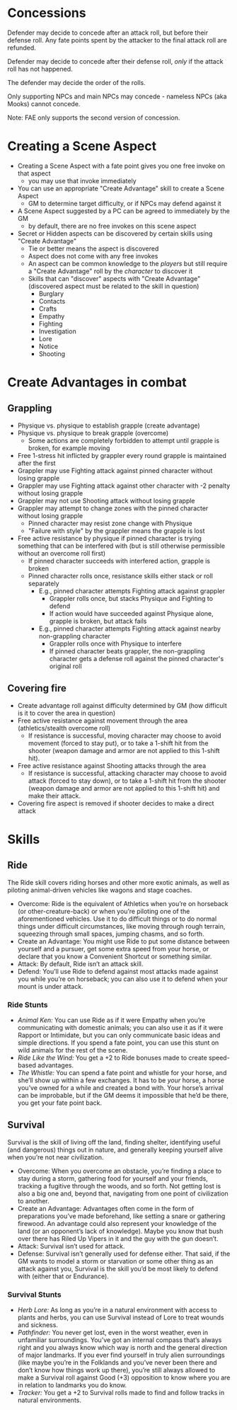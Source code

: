 # Concessions

Defender may decide to concede after an attack roll, but before their defense roll.  Any fate points spent by the attacker to the final attack roll are refunded.

Defender may decide to concede after their defense roll, *only* if the attack roll has not happened.

The defender may decide the order of the rolls.

Only supporting NPCs and main NPCs may concede - nameless NPCs (aka Mooks) cannot concede.

Note: FAE only supports the second version of concession.

# Creating a Scene Aspect

* Creating a Scene Aspect with a fate point gives you one free invoke on that aspect
	* you may use that invoke immediately
* You can use an appropriate "Create Advantage" skill to create a Scene Aspect
	* GM to determine target difficulty, or if NPCs may defend against it
* A Scene Aspect suggested by a PC can be agreed to immediately by the GM
	* by default, there are no free invokes on this scene aspect
* Secret or Hidden aspects can be discovered by certain skills using "Create Advantage"
	* Tie or better means the aspect is discovered
	* Aspect does not come with any free invokes
	* An aspect can be common knowledge to the *players* but still require a "Create Advantage" roll by the *character* to discover it
	* Skills that can "discover" aspects with "Create Advantage" (discovered aspect must be related to the skill in question)
		* Burglary
		* Contacts
		* Crafts
		* Empathy
		* Fighting
		* Investigation
		* Lore
		* Notice
		* Shooting

# Create Advantages in combat

## Grappling

* Physique vs. physique to establish grapple (create advantage)
* Physique vs. physique to break grapple (overcome)
	* Some actions are completely forbidden to attempt until grapple is broken, for example moving
* Free 1-stress hit inflicted by grappler every round grapple is maintained after the first
* Grappler may use Fighting attack against pinned character without losing grapple
* Grappler may use Fighting attack against other character with -2 penalty without losing grapple
* Grappler may not use Shooting attack without losing grapple
* Grappler may attempt to change zones with the pinned character without losing grapple
    * Pinned character may resist zone change with Physique
    * "Failure with style" by the grappler means the grapple is lost
* Free active resistance by physique if pinned character is trying something that can be interfered with (but is still otherwise permissible without an overcome roll first)
	* If pinned character succeeds with interfered action, grapple is broken
	* Pinned character rolls once, resistance skills either stack or roll separately
		* E.g., pinned character attempts Fighting attack against grappler
			* Grappler rolls once, but stacks Physique and Fighting to defend
			* If action would have succeeded against Physique alone, grapple is broken, but attack fails
		* E.g., pinned character attempts Fighting attack against nearby non-grappling character
			* Grappler rolls once with Physique to interfere
			* If pinned character beats grappler, the non-grappling character gets a defense roll against the pinned character's original roll

## Covering fire

* Create advantage roll against difficulty determined by GM (how difficult is it to cover the area in question)
* Free active resistance against movement through the area (athletics/stealth overcome roll)
	* If resistance is successful, moving character may choose to avoid movement (forced to stay put), or to take a 1-shift hit from the shooter (weapon damage and armor are not applied to this 1-shift hit).
* Free active resistance against Shooting attacks through the area
	* If resistance is successful, attacking character may choose to avoid attack (forced to stay down), or to take a 1-shift hit from the shooter (weapon damage and armor are not applied to this 1-shift hit) and make their attack.
* Covering fire aspect is removed if shooter decides to make a direct attack

# Skills

## Ride

The Ride skill covers riding horses and other more exotic animals, as well as piloting animal-driven vehicles like wagons and stage coaches.

* Overcome: Ride is the equivalent of Athletics when you’re on horseback (or other-creature-back) or when you’re piloting one of the aforementioned vehicles. Use it to do difficult things or to do normal things under difficult circumstances, like moving through rough terrain, squeezing through small spaces, jumping chasms, and so forth.
* Create an Advantage: You might use Ride to put some distance between yourself and a pursuer, get some extra speed from your horse, or declare that you know a <aspect>Convenient Shortcut</aspect> or something similar.
* Attack: By default, Ride isn’t an attack skill.
* Defend: You’ll use Ride to defend against most attacks made against you while you’re on horseback;
you can also use it to defend when your mount is under attack.

### Ride Stunts

* <em>Animal Ken:</em> You can use Ride as if it were Empathy when you’re communicating with domestic animals; you can also use it as if it were Rapport or Intimidate, but you can only communicate basic ideas and simple directions. If you spend a fate point, you can use this stunt on wild animals for the rest of the scene.
* <em>Ride Like the Wind:</em> You get a +2 to Ride bonuses made to create speed-based advantages.
* <em>The Whistle:</em> You can spend a fate point and whistle for your horse, and she’ll show up within a few exchanges. It has to be <em>your</em> horse, a horse you’ve owned for a while and created a bond with. Your horse’s arrival can be improbable, but if the GM deems it impossible that he’d be there, you get your fate point back.

## Survival

Survival is the skill of living off the land, finding shelter, identifying useful (and dangerous) things out in nature, and generally keeping yourself alive when you’re not near civilization.

* Overcome: When you overcome an obstacle, you’re finding a place to stay during a storm, gathering food for yourself and your friends, tracking a fugitive through the woods, and so forth. Not getting lost is also a big one and, beyond that, navigating from one point of civilization to another.
* Create an Advantage: Advantages often come in the form of preparations you’ve made beforehand, like setting a snare or gathering firewood. An advantage could also represent your knowledge of the land (or an opponent’s lack of knowledge). Maybe you know that bush over there has <aspect>Riled Up Vipers</aspect> in it and the guy with the gun doesn’t.
* Attack: Survival isn’t used for attack.
* Defense: Survival isn’t generally used for defense either. That said, if the GM wants to model a storm or starvation or some other thing as an attack against you, Survival is the skill you’d be most likely to defend with (either that or Endurance).

### Survival Stunts

* <em>Herb Lore:</em> As long as you’re in a natural environment with access to plants and herbs, you can use Survival instead of Lore to treat wounds and sickness.
* <em>Pathfinder:</em> You never get lost, even in the worst weather, even in unfamiliar surroundings. You’ve got an internal compass that’s always right and you always know which way is north and the general direction of major landmarks. If you ever find yourself in truly alien surroundings (like maybe you’re in the Folklands and you’ve never been there and don’t know how things work up there), you’re still always allowed to make a Survival roll against Good (+3) opposition to know where you are in relation to landmarks you do know.
* <em>Tracker:</em> You get a +2 to Survival rolls made to find and follow tracks in natural environments.